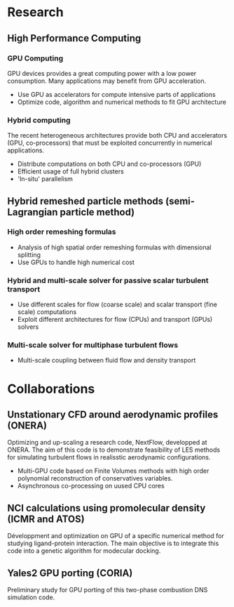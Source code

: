 # Research

## High Performance Computing

### GPU Computing

GPU devices provides a great computing power with a low power consumption. Many applications may benefit from GPU acceleration.

- Use GPU as accelerators for compute intensive parts of applications
- Optimize code, algorithm and numerical methods to fit GPU architecture

### Hybrid computing

The recent heterogeneous architectures provide both CPU and accelerators (GPU, co-processors) that must be exploited concurrently in numerical applications.

- Distribute computations on both CPU and co-processors (GPU)
- Efficient usage of full hybrid clusters
- 'In-situ' parallelism

## Hybrid remeshed particle methods (semi-Lagrangian particle method)

### High order remeshing formulas

- Analysis of high spatial order remeshing formulas with dimensional splitting
- Use GPUs to handle high numerical cost

### Hybrid and multi-scale solver for passive scalar turbulent transport

- Use different scales for flow (coarse scale) and scalar transport (fine scale) computations
- Exploit different architectures for flow (CPUs) and transport (GPUs) solvers

### Multi-scale solver for multiphase turbulent flows

- Multi-scale coupling between fluid flow and density transport


# Collaborations

## Unstationary CFD around aerodynamic profiles (ONERA)

Optimizing and up-scaling a research code, NextFlow, developped at ONERA. The aim of this code is to demonstrate feasibility of LES methods for simulating turbulent flows in realisstic aerodynamic configurations.

- Multi-GPU code based on Finite Volumes methods with high order polynomial reconstruction of conservatives variables.
- Asynchronous co-processing on uused CPU cores

## NCI calculations using promolecular density (ICMR and ATOS)

Développment and optimization on GPU of a specific numerical method for studying ligand-protein interaction. The main objective is to integrate this code into a genetic algorithm for modecular docking.


## Yales2 GPU porting (CORIA)

Preliminary study for GPU porting of this two-phase combustion DNS simulation code.
